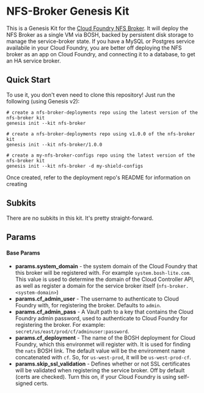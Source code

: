 NFS-Broker Genesis Kit
======================

This is a Genesis Kit for the [Cloud Foundry NFS Broker][1]. It will
deploy the NFS Broker as a single VM via BOSH, backed by persistent
disk storage to manage the service-broker state. If you have a MySQL
or Postgres service availabile in your Cloud Foundry, you are better
off deploying the NFS broker as an app on Cloud Foundry, and connecting
it to a database, to get an HA service broker.

Quick Start
-----------

To use it, you don't even need to clone this repository!  Just run
the following (using Genesis v2):

```
# create a nfs-broker-deployments repo using the latest version of the nfs-broker kit
genesis init --kit nfs-broker

# create a nfs-broker-deployments repo using v1.0.0 of the nfs-broker kit
genesis init --kit nfs-broker/1.0.0

# create a my-nfs-broker-configs repo using the latest version of the nfs-broker kit
genesis init --kit nfs-broker -d my-shield-configs
```

Once created, refer to the deployment repo's README for information on creating

Subkits
-------

There are no subkits in this kit. It's pretty straight-forward.

Params
------

#### Base Params

- **params.system_domain** - the system domain of the Cloud Foundry that this broker
  will be registered with. For example `system.bosh-lite.com`. This value is used to
  determine the domain of the Cloud Controller API, as well as register a domain for
  the service broker itself (`nfs-broker.<system-domain>`)
- **params.cf_admin_user** - The username to authenticate to Cloud Foundry with, for
  registering the broker. Defaults to `admin`.
- **params.cf_admin_pass** - A Vault path to a key that contains the Cloud Foundry admin
  password, used to authenticate to Cloud Foundry for registering the broker. For example:
  `secret/us/east/prod/cf/adminuser:password`.
- **params.cf_deployment** - The name of the BOSH deployment for Cloud Foundry, which this
  environmet will register with. It is used for finding the `nats` BOSH link. The default
  value will be the environment name concatenated with `cf`. So, for `us-west-prod`,
  it will be `us-west-prod-cf`.
- **params.skip_ssl_validation** - Defines whether or not SSL certificates will be validated
  when registering the service broker. Off by default (certs are checked). Turn this on, if
  your Cloud Foundry is using self-signed certs.

[1]: https://github.com/cloudfoundry/nfs-volume-release
